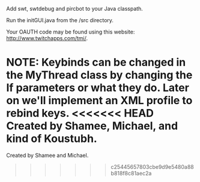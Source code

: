 Add swt, swtdebug and pircbot to your Java classpath.

Run the initGUI.java from the /src directory.

Your OAUTH code may be found using this website: http://www.twitchapps.com/tmi/.

NOTE: Keybinds can be changed in the MyThread class by changing the If parameters or what they do. Later on we'll implement an XML profile to rebind keys.
<<<<<<< HEAD
 Created by Shamee, Michael, and kind of Koustubh.
=======

Created by Shamee and Michael.
>>>>>>> c25445657803cbe9d9e5480a88b818f8c81aec2a
